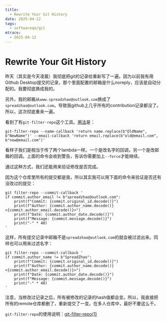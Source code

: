 ```yaml
---
title:
  - Rewrite Your Git History
date: 2025-04-12
tags:
  - softwareqa/git
mtrace:
  - 2025-04-12
---
```


# Rewrite Your Git History

昨天（其实是今天凌晨）我彻底把git的记录给重新写了一遍。因为以前我有用Github Desktop提交的记录，那个里面配置的邮箱是什么noreply，应该是自动分配的。我要彻底换成我的。

另外，我的邮箱从`www.spreadzhao@outlook.com`换成了`spreadzhao@outlook.com`，导致我github上几乎所有的contribution记录都没了。所以，这次彻底重来一遍。

看到了有`git-filter-repo`这个工具。[用法](https://stackoverflow.com/a/60364176/19270892)是：

```shell
git-filter-repo --name-callback 'return name.replace(b"OldName", b"NewName")' --email-callback 'return email.replace(b"old@email.com", b"new@email.com")'
```

看样子我们是相当于传了两个lambda一样。一个是改名字的回调，另一个是改邮箱的回调。上面的命令会收到警告，告诉你需要加上`--force`才能继续。

通过这种方式，我们还能用来验证修改是否完成。

因为这个仓库里所有的提交都是我，所以其实我可以用下面的命令来验证是否还有没改过的提交：

```shell
git filter-repo --commit-callback '
if commit.author_email != b"spreadzhao@outlook.com":
    print(f"Commit: {commit.original_id.decode()}")
    print(f"Author: {commit.author_name.decode()} <{commit.author_email.decode()}>")
    print(f"Date: {commit.author_date.decode()}")
    print(f"Message: {commit.message.decode()}")
    print("-" * 40)
'
```

这样，所有提交记录中邮箱不是`spreadzhao@outlook.com`的就会被过滤出来。同样也可以用来过滤名字：

```shell
git filter-repo --commit-callback '
if commit.author_name != b"SpreadZhao":
    print(f"Commit: {commit.original_id.decode()}")
    print(f"Author: {commit.author_name.decode()} <{commit.author_email.decode()}>")
    print(f"Date: {commit.author_date.decode()}")
    print(f"Message: {commit.message.decode()}")
    print("-" * 40)
'
```

注意，当修改过记录之后，所有被修改的记录的hash值都会变。所以，我直接把所有的remote仓库都删了，重新提交了一变。在多人仓库中，最好不要这么干。

`git-filter-repo`的使用说明：[git-filter-repo(1)](https://htmlpreview.github.io/?https://github.com/newren/git-filter-repo/blob/docs/html/git-filter-repo.html)